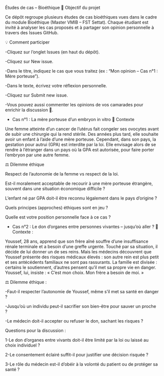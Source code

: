 Études de cas – Bioéthique
🎯 Objectif du projet

Ce dépôt regroupe plusieurs études de cas bioéthiques vues dans le cadre du module Bioéthique (Master VMIB – FST Settat).
Chaque étudiant est invité à analyser les cas proposés et à partager son opinion personnelle à travers des Issues GitHub.

💡 Comment participer

-Cliquez sur l’onglet Issues (en haut du dépôt).

-Cliquez sur New issue.

-Dans le titre, indiquez le cas que vous traitez (ex : “Mon opinion – Cas n°1 : Mère porteuse”).

-Dans le texte, écrivez votre réflexion personnelle.

-Cliquez sur Submit new issue.

-Vous pouvez aussi commenter les opinions de vos camarades pour enrichir la discussion 💬.

* Cas n°1 : La mère porteuse d’un embryon in vitro
🧬 Contexte

Une femme atteinte d’un cancer de l’utérus fait congeler ses ovocytes avant de subir une chirurgie qui la rend stérile.
Des années plus tard, elle souhaite avoir un enfant à l’aide d’une mère porteuse.
Cependant, dans son pays, la gestation pour autrui (GPA) est interdite par la loi.
Elle envisage alors de se rendre à l’étranger dans un pays où la GPA est autorisée, pour faire porter l’embryon par une autre femme.

⚖️ Dilemme éthique

Respect de l’autonomie de la femme vs respect de la loi.

Est-il moralement acceptable de recourir à une mère porteuse étrangère, souvent dans une situation économique difficile ?

L’enfant né par GPA doit-il être reconnu légalement dans le pays d’origine ?

Quels principes (approches) éthiques sont en jeu ?

Quelle est votre position personnelle face à ce cas ?

* Cas n°2 : Le don d’organes entre personnes vivantes – jusqu’où aller ?
🧬Contexte :

Youssef, 28 ans, apprend que son frère aîné souffre d’une insuffisance rénale terminale et a besoin d’une greffe urgente.
Touché par sa situation, il décide de lui donner un de ses reins.
Mais les médecins découvrent que Youssef présente des risques médicaux élevés : son autre rein est plus petit et ses antécédents familiaux ne sont pas rassurants.
La famille est divisée : certains le soutiennent, d’autres pensent qu’il met sa propre vie en danger.
Youssef, lui, insiste : « C’est mon choix. Mon frère a besoin de moi. »

⚖️ Dilemme éthique :

 -Faut-il respecter l’autonomie de Youssef, même s’il met sa santé en danger ?

 -Jusqu’où un individu peut-il sacrifier son bien-être pour sauver un proche ?

 -Le médecin doit-il accepter ou refuser le don, sachant les risques ?

Questions pour la discussion :

  1-Le don d’organes entre vivants doit-il être limité par la loi ou laissé au choix individuel ?

  2-Le consentement éclairé suffit-il pour justifier une décision risquée ?

  3-Le rôle du médecin est-il d’obéir à la volonté du patient ou de protéger sa santé ?


